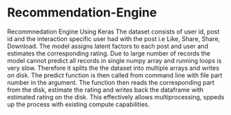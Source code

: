# Recommendation-Engine
Recommnedation Engine Using Keras
The dataset consists of user id, post id and the interaction specific user had with the post i.e Like, Share, Share, Download. 
The model assigns latent factors to each post and user and estimates the corresponding rating. Due to large number of records the 
model cannot predict all records in single numpy array and running loops is very slow. Therefore it splits the the dataset into
multiple arrays and writes on disk. The predict function is then called from command line with file part number in the argument.
The function then reads the corresponding part from the disk, estimate the rating and writes back the dataframe with estimated
rating on the disk. This effectively allows multiprocessing, sppeds up the process with existing compute capabilities.
